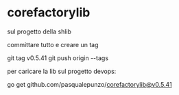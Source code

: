 # corefactorylib

sul progetto della shlib

committare tutto e creare un tag

git tag v0.5.41
git push origin --tags

per caricare la lib sul progetto devops:

go get github.com/pasqualepunzo/corefactorylib@v0.5.41
